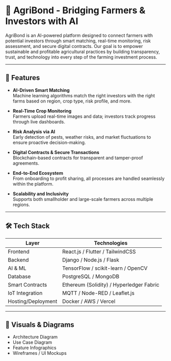 # 🌾 AgriBond - Bridging Farmers & Investors with AI

AgriBond is an AI-powered platform designed to connect farmers with potential investors through smart matching, real-time monitoring, risk assessment, and secure digital contracts. Our goal is to empower sustainable and profitable agricultural practices by building transparency, trust, and technology into every step of the farming investment process.

---

## 🚀 Features

- **AI-Driven Smart Matching**  
  Machine learning algorithms match the right investors with the right farms based on region, crop type, risk profile, and more.

- **Real-Time Crop Monitoring**  
  Farmers upload real-time images and data; investors track progress through live dashboards.

- **Risk Analysis via AI**  
  Early detection of pests, weather risks, and market fluctuations to ensure proactive decision-making.

- **Digital Contracts & Secure Transactions**  
  Blockchain-based contracts for transparent and tamper-proof agreements.

- **End-to-End Ecosystem**  
  From onboarding to profit sharing, all processes are handled seamlessly within the platform.

- **Scalability and Inclusivity**  
  Supports both smallholder and large-scale farmers across multiple regions.

---

## 🛠️ Tech Stack

| Layer               | Technologies                               |
|--------------------|--------------------------------------------|
| Frontend           | React.js / Flutter / TailwindCSS           |
| Backend            | Django / Node.js / Flask                   |
| AI & ML            | TensorFlow / scikit-learn / OpenCV         |
| Database           | PostgreSQL / MongoDB                       |
| Smart Contracts    | Ethereum (Solidity) / Hyperledger Fabric   |
| IoT Integration    | MQTT / Node-RED / Leaflet.js               |
| Hosting/Deployment | Docker / AWS / Vercel                      |

---

## 📸 Visuals & Diagrams

- Architecture Diagram  
- Use Case Diagram  
- Feature Infographics  
- Wireframes / UI Mockups

